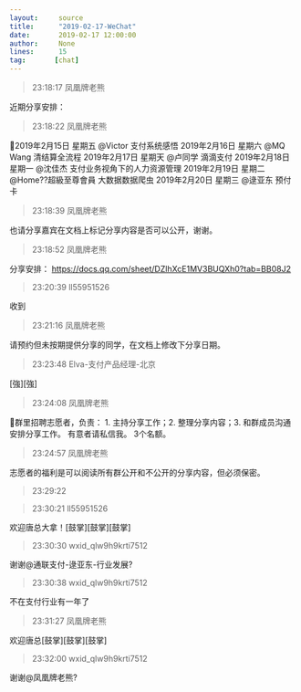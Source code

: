 ```yaml
---
layout:     source 
title:      "2019-02-17-WeChat"
date:       2019-02-17 12:00:00
author:     None
lines:      15 
tag:       [chat]
---
```

> 23:18:17  凤凰牌老熊  
   
近期分享安排：  
   
> 23:18:22  凤凰牌老熊  
   
2019年2月15日 星期五 @Victor 支付系统感悟  2019年2月16日 星期六 @MQ Wang 清结算全流程  2019年2月17日 星期天 @卢同学 滴滴支付  2019年2月18日 星期一 @沈佳杰 支付业务视角下的人力资源管理  2019年2月19日 星期二 @Home??超級至尊會員 大数据数据爬虫  2019年2月20日 星期三 @逯亚东 预付卡   
   
> 23:18:39  凤凰牌老熊  
   
也请分享嘉宾在文档上标记分享内容是否可以公开，谢谢。   
   
> 23:18:52  凤凰牌老熊  
   
分享安排： https://docs.qq.com/sheet/DZlhXcE1MV3BUQXh0?tab=BB08J2  
   
> 23:20:39  ll55951526  
   
收到  
   
> 23:21:16  凤凰牌老熊  
   
请预约但未按期提供分享的同学，在文档上修改下分享日期。   
   
> 23:23:48  Elva-支付产品经理-北京  
   
[強][強]  
   
> 23:24:08  凤凰牌老熊  
   
群里招聘志愿者，负责： 1. 主持分享工作；2. 整理分享内容；3. 和群成员沟通安排分享工作。 有意者请私信我。 3个名额。   
   
> 23:24:57  凤凰牌老熊  
   
志愿者的福利是可以阅读所有群公开和不公开的分享内容，但必须保密。   
   
> 23:29:22    
   
> 23:30:21  ll55951526  
   
欢迎唐总大拿！[鼓掌][鼓掌][鼓掌]  
   
> 23:30:30  wxid_qlw9h9krti7512  
   
谢谢@通联支付-逯亚东-行业发展?  
   
> 23:30:38  wxid_qlw9h9krti7512  
   
不在支付行业有一年了  
   
> 23:31:27  凤凰牌老熊  
   
欢迎唐总[鼓掌][鼓掌][鼓掌]  
   
> 23:32:00  wxid_qlw9h9krti7512  
   
谢谢@凤凰牌老熊?  
   
